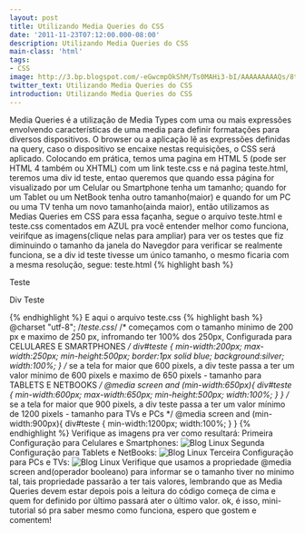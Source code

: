 ```yaml
---
layout: post
title: Utilizando Media Queries do CSS
date: '2011-11-23T07:12:00.000-08:00'
description: Utilizando Media Queries do CSS
main-class: 'html'
tags:
- CSS
image: http://3.bp.blogspot.com/-eGwcmpOkShM/Ts0MAHi3-bI/AAAAAAAAAQs/8t__VIUCOEg/s72-c/tamanho%2B1%2Bpara%2Bcelular.png
twitter_text: Utilizando Media Queries do CSS
introduction: Utilizando Media Queries do CSS
---
```

Media Queries é a utilização de Media Types com uma ou mais expressões envolvendo características de uma media para definir formatações para diversos dispositivos. O browser ou a aplicação lê as expressões definidas na query, caso o dispositivo se encaixe nestas requisições, o CSS será aplicado.
Colocando em prática, temos uma pagina em HTML 5 (pode ser HTML 4 também ou XHTML) com um link teste.css e ná pagina teste.html, teremos uma div id teste, entao queremos que quando essa página for visualizado por um Celular ou Smartphone tenha um tamanho; quando for um Tablet ou um NetBook tenha outro tamanho(maior) e quando for um PC ou uma TV tenha um novo tamanho(ainda maior), então utilizamos as Medias Queries em CSS para essa façanha, segue o arquivo teste.html e teste.css comentados em AZUL pra você entender melhor como funciona, veirifque as imagens(clique nelas para ampliar) para ver os testes que fiz diminuindo o tamanho da janela do Navegdor para verificar se realmente funciona, se a div id teste tivesse um único tamanho, o mesmo ficaria com a mesma resolução, segue:
teste.html
{% highlight bash %}
 
  
  
  Teste  
  
 
  Div Teste
 
{% endhighlight %}
E aqui o arquivo teste.css
{% highlight bash %}
@charset "utf-8";
/*teste.css*/
/* começamos com o tamanho minimo de 200 px e maximo de 250 px, infromando ter 100% dos 250px, Configurada para CELULARES E SMARTPHONES */
div#teste {
 min-width:200px; 
 max-width:250px; 
 min-height:500px; 
 border:1px solid blue; 
 background:silver; 
 width:100%;
 }
/* se a tela for maior que 600 pixels, a div teste passa a ter um valor mínimo de 600 pixels e maximo de 650 pixels - tamanho para TABLETS E NETBOOKS */
@media screen and (min-width:650px){
div#teste {
 min-width:600px; 
 max-width:650px; 
 min-height:500px; 
 width:100%;
 }
}
/* se a tela for maior que 900 pixels, a div teste passa a ter um valor mínimo de 1200 pixels - tamanho para TVs e PCs */
@media screen and (min-width:900px){
div#teste {
 min-width:1200px; 
 width:100%;
 }
}
{% endhighlight %}
Verifique as imagens pra ver como resultará:
Primeira Configuração para Celulares e Smartphones:
![Blog Linux](http://3.bp.blogspot.com/-eGwcmpOkShM/Ts0MAHi3-bI/AAAAAAAAAQs/8t__VIUCOEg/s320/tamanho%2B1%2Bpara%2Bcelular.png "Blog Linux")
Segunda Configuração para Tablets e NetBooks:
![Blog Linux](http://3.bp.blogspot.com/-JIqzeWUVeAI/Ts0Mcnct7jI/AAAAAAAAAQ4/KHASjxsRsIs/s320/passou%2Bdo%2B600%2Bpra%2Btablets%2Be%2Bnetbooks.png "Blog Linux")
Terceira Configuração para PCs e TVs:
![Blog Linux](http://3.bp.blogspot.com/-evBWyBg_uzc/Ts0MucIKKDI/AAAAAAAAARE/mf9GUiul49w/s320/tv%2Be%2Bpc.png "Blog Linux")
Verifique que usamos a propriedade @media screen and(operador booleano) para informar se o tamanho tiver no minimo tal, tais propriedade passarão a ter tais valores, lembrando que as Media Queries devem estar depois pois a leitura do código começa de cima e quem for definido por último passará ater o último valor.
ok, é isso, mini-tutorial só pra saber mesmo como funciona, espero que gostem e comentem!
